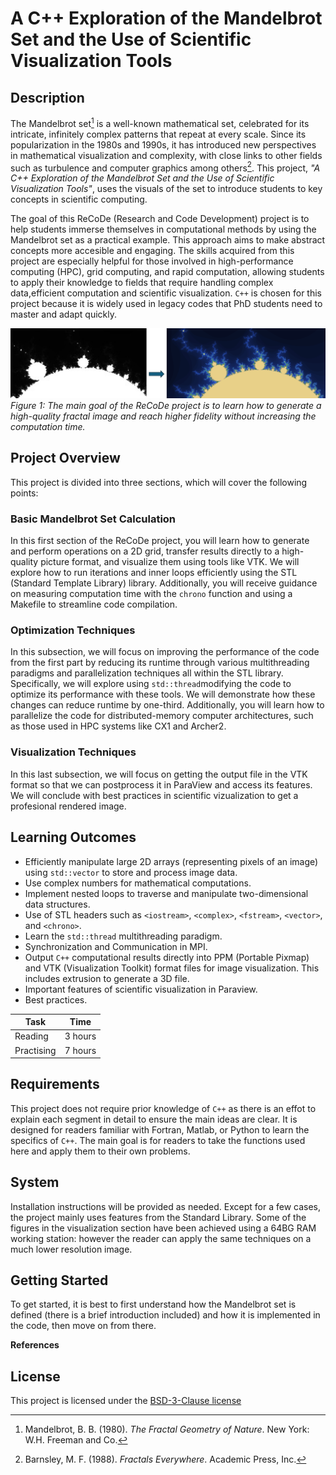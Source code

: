 <!-- Your Project title, make it sound catchy! -->

# A C++ Exploration of the Mandelbrot Set and the Use of Scientific Visualization Tools

<!-- Provide a short description to your project -->

## Description

The Mandelbrot set[^1] is a well-known mathematical set, celebrated for its intricate, infinitely complex patterns that repeat at every scale. Since its popularization in the 1980s and 1990s, it has introduced new perspectives in mathematical visualization and complexity, with close links to other fields such as turbulence and computer graphics among others[^2]. This project, *"A C++ Exploration of the Mandelbrot Set and the Use of Scientific Visualization Tools"*, uses the visuals of the set to introduce students to key concepts in scientific computing.


The goal of this ReCoDe (Research and Code Development) project is to help students immerse themselves in computational methods by using the Mandelbrot set as a practical example. This approach aims to make abstract concepts more accesible and engaging. The skills acquired from this project are especially helpful for those involved in high-performance computing (HPC), grid computing, and rapid computation, allowing students to apply their knowledge to fields that require handling complex data,efficient computation and scientific visualization. `C++` is chosen for this project because it is widely used in legacy codes that PhD students need to master and adapt quickly. 

![Main goal of the ReCoDe project: to achieve a high fidelity fractal image in an efficient way.](./docs/Figures/ReCoDe_mandel_brot.png)
*Figure 1: The main goal of the ReCoDe project is to learn how to generate a high-quality fractal image and reach higher fidelity without increasing the computation time.*


## Project Overview
This project is divided into three sections, which will cover the following points:

### Basic Mandelbrot Set Calculation

In this first section of the ReCoDe project, you will learn how to generate and perform operations on a 2D grid, transfer results directly to a high-quality picture format, and visualize them using tools like VTK. We will explore how to run iterations and inner loops efficiently using the STL (Standard Template Library) library. Additionally, you will receive guidance on measuring computation time with the `chrono` function and using a Makefile to streamline code compilation.

### Optimization Techniques

In this subsection, we will focus on improving the performance of the code from the first part by reducing its runtime through various multithreading paradigms and parallelization techniques all within the STL library. Specifically, we will explore using `std::thread`modifying the code to optimize its performance with these tools. We will demonstrate how these changes can reduce runtime by one-third. Additionally, you will learn how to parallelize the code for distributed-memory computer architectures, such as those used in HPC systems like CX1 and Archer2.

### Visualization Techniques
In this last subsection, we will focus on getting the output file in the VTK format so that we can postprocess it in ParaView and access its features. We will conclude with best practices in scientific vizualization to get a profesional rendered image.


## Learning Outcomes

- Efficiently manipulate large 2D arrays (representing pixels of an image) using `std::vector` to store and process image data.
- Use complex numbers for mathematical computations.
- Implement nested loops to traverse and manipulate two-dimensional data structures.
- Use of STL headers such as `<iostream>`, `<complex>`, `<fstream>`, `<vector>`, and `<chrono>`.
- Learn the `std::thread` multithreading paradigm.
- Synchronization and Communication in MPI.
- Output `C++` computational results directly into PPM (Portable Pixmap) and VTK (Visualization Toolkit) format files for image visualization. This includes extrusion to generate a 3D file.
- Important features of scientific visualization in Paraview.
- Best practices.

| Task       | Time    |
| ---------- | ------- |
| Reading    | 3 hours |
| Practising | 7 hours |


## Requirements
This project does not require prior knowledge of `C++` as there is an effot to explain each segment in detail to ensure the main ideas are clear. It is designed for readers familiar with Fortran, Matlab, or Python to learn the specifics of `C++`. The main goal is for readers to take the functions used here and apply them to their own problems.

## System
Installation instructions will be provided as needed. Except for a few cases, the project mainly uses features from the Standard Library. Some of the figures in the visualization section have been achieved using a 64BG RAM working station: however the reader can apply the same techniques on a much lower resolution image.

## Getting Started
To get started, it is best to first understand how the Mandelbrot set is defined (there is a brief introduction included) and how it is implemented in the code, then move on from there.


**References**

[^1]: Mandelbrot, B. B. (1980). *The Fractal Geometry of Nature*. New York: W.H. Freeman and Co.
[^2]: Barnsley, M. F. (1988). *Fractals Everywhere*. Academic Press, Inc.

## License

This project is licensed under the [BSD-3-Clause license](LICENSE.md)




